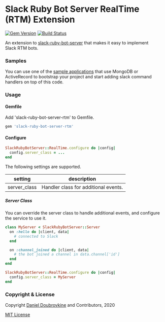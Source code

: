 Slack Ruby Bot Server RealTime (RTM) Extension
==============================================

[![Gem Version](https://badge.fury.io/rb/slack-ruby-bot-server-rtm.svg)](https://badge.fury.io/rb/slack-ruby-bot-server-rtm)
[![Build Status](https://travis-ci.org/slack-ruby/slack-ruby-bot-server-rtm.svg?branch=master)](https://travis-ci.org/slack-ruby/slack-ruby-bot-server-rtm)

An extension to [slack-ruby-bot-server](https://github.com/slack-ruby/slack-ruby-bot-server) that makes it easy to implement Slack RTM bots.

### Samples

You can use one of the [sample applications](sample_apps) that use MongoDB or ActiveRecord to bootstrap your project and start adding slack command handlers on top of this code.

### Usage

#### Gemfile

Add 'slack-ruby-bot-server-rtm' to Gemfile.

```ruby
gem 'slack-ruby-bot-server-rtm'
```

#### Configure

```ruby
SlackRubyBotServer::RealTime.configure do |config|
  config.server_class = ...
end
```

The following settings are supported.

setting               | description
----------------------|------------------------------------------------------------------
server_class          | Handler class for additional events.

##### Server Class

You can override the server class to handle additional events, and configure the service to use it.

```ruby
class MyServer < SlackRubyBotServer::Server
  on :hello do |client, data|
    # connected to Slack
  end

  on :channel_joined do |client, data|
    # the bot joined a channel in data.channel['id']
  end
end

SlackRubyBotServer::RealTime.configure do |config|
  config.server_class = MyServer
end
```

### Copyright & License

Copyright [Daniel Doubrovkine](http://code.dblock.org) and Contributors, 2020

[MIT License](LICENSE)
